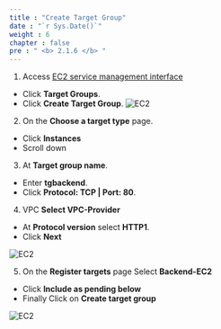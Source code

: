 ```yaml
---
title : "Create Target Group"
date : "`r Sys.Date()`"
weight : 6
chapter : false
pre : " <b> 2.1.6 </b> "
---
```


1. Access [EC2 service management interface](https://console.aws.amazon.com/ec2/v2/home)
+ Click **Target Groups**.
+ Click **Create Target Group**.
![EC2](/images/2.prerequisite/14-targetgroup-1.png)
2. On the **Choose a target type** page.
+ Click **Instances**
+ Scroll down

3. At **Target group name**.
+ Enter **tgbackend**.
+ Click **Protocol: TCP | Port: 80**.

4. VPC **Select VPC-Provider**
+ At **Protocol version** select **HTTP1**.
+ Click **Next**

![EC2](/images/2.prerequisite/15-targetgroup-2.png)

5. On the **Register targets** page Select **Backend-EC2** 
+ Click **Include as pending below** 
+ Finally Click on **Create target group**

![EC2](/images/2.prerequisite/16-targetgroup-3.png)